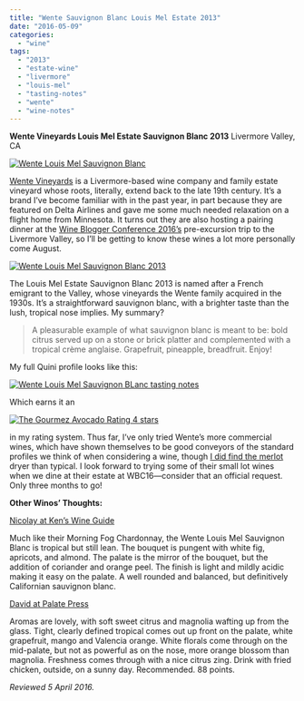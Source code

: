 ```yaml
---
title: "Wente Sauvignon Blanc Louis Mel Estate 2013"
date: "2016-05-09"
categories:
  - "wine"
tags:
  - "2013"
  - "estate-wine"
  - "livermore"
  - "louis-mel"
  - "tasting-notes"
  - "wente"
  - "wine-notes"
---
```


**Wente Vineyards Louis Mel Estate Sauvignon Blanc 2013** Livermore Valley, CA

[![Wente Louis Mel Sauvignon Blanc](http://s3.amazonaws.com/thegourmez-wpmedia/2016/04/WenteSavBlanc01-395x500.jpg)](http://s3.amazonaws.com/thegourmez-wpmedia/2016/04/WenteSavBlanc01.jpg)

[Wente Vineyards](http://www.wentevineyards.com/) is a Livermore-based wine company and family estate vineyard whose roots, literally, extend back to the late 19th century. It’s a brand I’ve become familiar with in the past year, in part because they are featured on Delta Airlines and gave me some much needed relaxation on a flight home from Minnesota. It turns out they are also hosting a pairing dinner at the [Wine Blogger Conference 2016’s](http://winebloggersconference.org/excursions/) pre-excursion trip to the Livermore Valley, so I’ll be getting to know these wines a lot more personally come August.

[![Wente Louis Mel Sauvignon Blanc 2013](http://s3.amazonaws.com/thegourmez-wpmedia/2016/04/WenteSavBlanc02-334x500.jpg)](http://s3.amazonaws.com/thegourmez-wpmedia/2016/04/WenteSavBlanc02.jpg)

The Louis Mel Estate Sauvignon Blanc 2013 is named after a French emigrant to the Valley, whose vineyards the Wente family acquired in the 1930s. It’s a straightforward sauvignon blanc, with a brighter taste than the lush, tropical nose implies. My summary?

> A pleasurable example of what sauvignon blanc is meant to be: bold citrus served up on a stone or brick platter and complemented with a tropical crème anglaise. Grapefruit, pineapple, breadfruit. Enjoy!

My full Quini profile looks like this:

[![Wente Louis Mel Sauvignon BLanc tasting notes](http://s3.amazonaws.com/thegourmez-wpmedia/2016/04/Wente-Sav-Blanc2-747x1024.jpg)](http://s3.amazonaws.com/thegourmez-wpmedia/2016/04/Wente-Sav-Blanc2.jpg)

Which earns it an

[![The Gourmez Avocado Rating 4 stars](http://s3.amazonaws.com/thegourmez-wpmedia/2009/05/rating_avocado1.gif)](http://s3.amazonaws.com/thegourmez-wpmedia/2009/05/rating_avocado1.gif)

in my rating system. Thus far, I’ve only tried Wente’s more commercial wines, which have shown themselves to be good conveyors of the standard profiles we think of when considering a wine, though [I did find the merlot](https://www.vivino.com/wineries/wente-vineyards/wines/california-merlot-9999) dryer than typical. I look forward to trying some of their small lot wines when we dine at their estate at WBC16—consider that an official request. Only three months to go!

**Other Winos’ Thoughts:**

[Nicolay at Ken’s Wine Guide](http://www.kenswineguide.com/wine_review/Wente-2013-Louis-Mel-Sauvignon-Blanc)

Much like their Morning Fog Chardonnay, the Wente Louis Mel Sauvignon Blanc is tropical but still lean. The bouquet is pungent with white fig, apricots, and almond. The palate is the mirror of the bouquet, but the addition of coriander and orange peel. The finish is light and mildly acidic making it easy on the palate. A well rounded and balanced, but definitively Californian sauvignon blanc.

[David at Palate Press](http://palatepress.com/2015/09/wine/what-were-drinking-2012-poggionotte-nero-davola/)

Aromas are lovely, with soft sweet citrus and magnolia wafting up from the glass. Tight, clearly defined tropical comes out up front on the palate, white grapefruit, mango and Valencia orange. White florals come through on the mid-palate, but not as powerful as on the nose, more orange blossom than magnolia. Freshness comes through with a nice citrus zing. Drink with fried chicken, outside, on a sunny day. Recommended. 88 points.

_Reviewed 5 April 2016._
